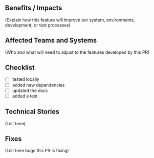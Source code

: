 ## Benefits / Impacts

(Explain how this feature will improve our system, environments, development, or test processes)

## Affected Teams and Systems

(Who and what will need to adjust to the features developed by this PR)

## Checklist

- [ ] tested locally
- [ ] added new dependencies
- [ ] updated the docs
- [ ] added a test

## Technical Stories

(List here)

## Fixes

(List here bugs this PR is fixing)
